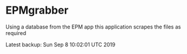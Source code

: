 # EPMgrabber
Using a database from the EPM app this application scrapes the files as required


Latest backup: Sun Sep 8 10:02:01 UTC 2019
